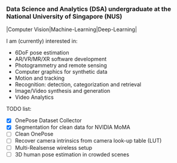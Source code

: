 ### Data Science and Analytics (DSA) undergraduate at the National University of Singapore (NUS)
|Computer Vision|Machine-Learning|Deep-Learning|

I am (currently) interested in:
- 6DoF pose estimation
- AR/VR/MR/XR software development
- Photogrammetry and remote sensing
- Computer graphics for synthetic data
- Motion and tracking
- Recognition: detection, categorization and retrieval
- Image/Video synthesis and generation
- Video Analytics

TODO list:
- [x] OnePose Dataset Collector
- [x] Segmentation for clean data for NVIDIA MoMA
- [ ] Clean OnePose
- [ ] Recover camera intrinsics from camera look-up table (LUT)
- [ ] Multi-Realsense wireless setup
- [ ] 3D human pose estimation in crowded scenes
